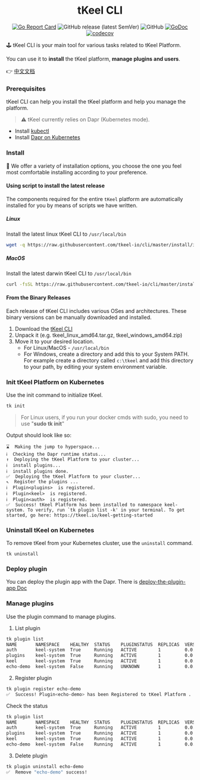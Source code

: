 <h1 align="center"> tKeel CLI </h1>
<div align="center">

[![Go Report Card](https://goreportcard.com/badge/github.com/tkeel-io/cli)](https://goreportcard.com/report/github.com/tkeel-io/cli)
![GitHub release (latest SemVer)](https://img.shields.io/github/v/release/tkeel-io/cli)
![GitHub](https://img.shields.io/github/license/tkeel-io/cli?style=plastic)
[![GoDoc](https://godoc.org/github.com/tkeel-io/cli?status.png)](http://godoc.org/github.com/tkeel-io/cli)
[![codecov](https://codecov.io/gh/tkeel-io/cli/branch/master/graph/badge.svg?token=nHbxE4pw6x)](https://codecov.io/gh/tkeel-io/cli)
</div>

🕹️ tKeel CLI is your main tool for various tasks related to tKeel Platform.

You can use it to **install** the tKeel platform, **manage plugins and users**.

👉 [中文文档](README_zh.md)

### Prerequisites

tKeel CLI can help you install the tKeel platform and help you manage the platform.

> ⚠️ tKeel currently relies on Dapr (Kubernetes mode).

* Install [kubectl](https://kubernetes.io/docs/tasks/tools/install-kubectl/)
* Install [Dapr on Kubernetes](https://docs.dapr.io/operations/hosting/kubernetes/kubernetes-deploy/)

### Install

🔧 We offer a variety of installation options, you choose the one you feel most comfortable installing according to your
preference.

#### Using script to install the latest release

The components required for the entire `tKeel` platform are automatically installed for you by means of scripts we have
written.

##### Linux

Install the latest linux tKeel CLI to `/usr/local/bin`

```bash
wget -q https://raw.githubusercontent.com/tkeel-io/cli/master/install/install.sh -O - | /bin/bash
```

##### MacOS

Install the latest darwin tKeel CLI to `/usr/local/bin`

```bash
curl -fsSL https://raw.githubusercontent.com/tkeel-io/cli/master/install/install.sh | /bin/bash
```

#### From the Binary Releases

Each release of tKeel CLI includes various OSes and architectures. These binary versions can be manually downloaded and
installed.

1. Download the [tKeel CLI](https://github.com/tkeel-io/cli/releases)
2. Unpack it (e.g. tkeel_linux_amd64.tar.gz, tkeel_windows_amd64.zip)
3. Move it to your desired location.
    * For Linux/MacOS - `/usr/local/bin`
    * For Windows, create a directory and add this to your System PATH. For example create a directory called `c:\tkeel`
      and add this directory to your path, by editing your system environment variable.

### Init tKeel Platform on Kubernetes

Use the init command to initialize tKeel.

```bash
tk init
```

> For Linux users, if you run your docker cmds with sudo, you need to use "**sudo tk init**"

Output should look like so:

```
⌛  Making the jump to hyperspace...
ℹ️  Checking the Dapr runtime status...
↑  Deploying the tKeel Platform to your cluster... 
ℹ️  install plugins...                                                        
ℹ️  install plugins done.                                                                                                        
✅  Deploying the tKeel Platform to your cluster...
↖  Register the plugins ... 
ℹ️  Plugin<plugins>  is registered.                                                                                          
ℹ️  Plugin<keel>  is registered.                                                                                                                        
ℹ️  Plugin<auth>  is registered.                                                                                                                        
✅  Success! tKeel Platform has been installed to namespace keel-system. To verify, run `tk plugin list -k' in your terminal. To get started, go here: https://tkeel.io/keel-getting-started
```

### Uninstall tKeel on Kubernetes

To remove tKeel from your Kubernetes cluster, use the `uninstall` command.

```
tk uninstall
```

### Deploy plugin

You can deploy the plugin app with the Dapr. There
is [deploy-the-plugin-app Doc](https://github.com/dapr/quickstarts/tree/v1.0.0/hello-kubernetes#step-3---deploy-the-nodejs-app-with-the-dapr-sidecar)

### Manage plugins

Use the plugin command to manage plugins.

1. List plugin

```bash
tk plugin list      
NAME       NAMESPACE    HEALTHY  STATUS    PLUGINSTATUS  REPLICAS  VERSION  AGE  CREATED              
auth       keel-system  True     Running   ACTIVE        1         0.0.1    37m  2021-10-07 16:07.00  
plugins    keel-system  True     Running   ACTIVE        1         0.0.1    37m  2021-10-07 16:07.00  
keel       keel-system  True     Running   ACTIVE        1         0.0.1    37m  2021-10-07 16:07.00
echo-demo  keel-system  False    Running   UNKNOWN       1         0.0.1    1m   2021-10-05 11:25.19  
```

2. Register plugin

```bash
tk plugin register echo-demo
✅  Success! Plugin<echo-demo> has been Registered to tKeel Platform . To verify, run `tk plugin list -k' in your terminal.
```

Check the status

```bash
tk plugin list              
NAME       NAMESPACE    HEALTHY  STATUS    PLUGINSTATUS  REPLICAS  VERSION  AGE  CREATED              
auth       keel-system  True     Running   ACTIVE        1         0.0.1    37m  2021-10-07 16:07.00  
plugins    keel-system  True     Running   ACTIVE        1         0.0.1    37m  2021-10-07 16:07.00  
keel       keel-system  True     Running   ACTIVE        1         0.0.1    37m  2021-10-07 16:07.00
echo-demo  keel-system  False    Running   ACTIVE        1         0.0.1    2m   2021-10-05 11:25.19  
```

3. Delete plugin

```bash
tk plugin uninstall echo-demo
✅  Remove "echo-demo" success!
```
